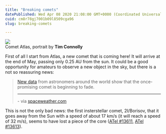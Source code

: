 ```yaml
---
title: "Breaking comets"
datePublished: Wed Apr 08 2020 21:08:00 GMT+0000 (Coordinated Universal Time)
cuid: cm8r78gj7001b09l8509cga96
slug: breaking-comets

---
```



![](https://cdn.hashnode.com/res/hashnode/image/upload/v1743070606295/0c3a04c1-346f-4eba-a852-34706a9541e4.jpeg)  
Comet Atlas, portrait by **Tim Connolly**

First of all I start from Atlas, a new comet that is coming here! It will arrive at the end of May, passing only 0.25 AU from the sun. It could be a good opportunity for amateurs to observe a new object in the sky, but there is a not so reassuring news:

> [New data](https://spaceweather.com/images2020/06apr20/lightcurve.png) from astronomers around the world show that the once-promising comet is beginning to fade.
> 
> * * *
> 
> \- via [spaceweather.com](https://spaceweatherarchive.com/2020/04/07/comet-atlas-is-breaking-up/)

This is not the only bad news: the first insterstellar comet, 2I/Borisov, that it goes away from the Sun with a speed of about 17 km/s (it will reach a speed of 32 m/s), seems to have lost a piece of the core ([ATel #13611](http://www.astronomerstelegram.org/?read=13611), [ATel #13613](http://www.astronomerstelegram.org/?read=13613)).